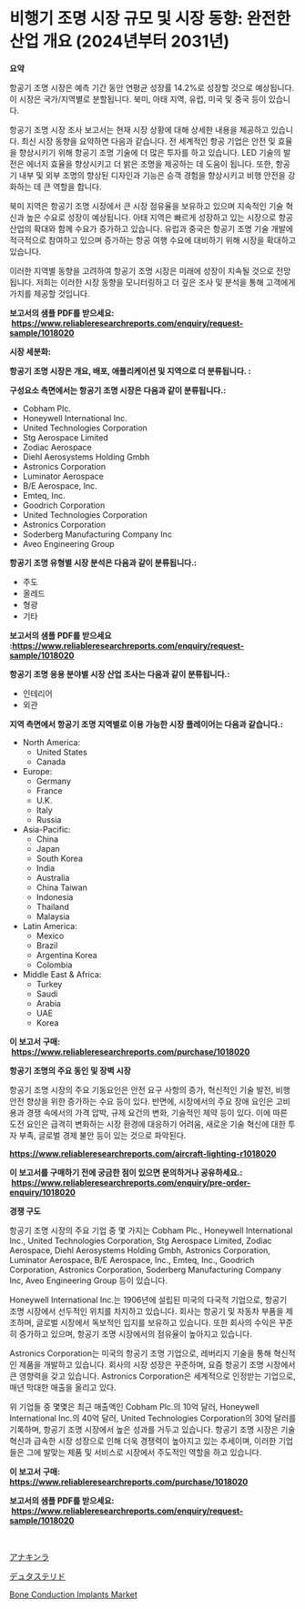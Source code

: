 <p><h1>비행기 조명 시장 규모 및 시장 동향: 완전한 산업 개요 (2024년부터 2031년)</h1></p><p><strong>요약</strong></p>
<p><p>항공기 조명 시장은 예측 기간 동안 연평균 성장률 14.2%로 성장할 것으로 예상됩니다. 이 시장은 국가/지역별로 분할됩니다. 북미, 아태 지역, 유럽, 미국 및 중국 등이 있습니다.</p><p>항공기 조명 시장 조사 보고서는 현재 시장 상황에 대해 상세한 내용을 제공하고 있습니다. 최신 시장 동향을 요약하면 다음과 같습니다. 전 세계적인 항공 기업은 안전 및 효율을 향상시키기 위해 항공기 조명 기술에 더 많은 투자를 하고 있습니다. LED 기술의 발전은 에너지 효율을 향상시키고 더 밝은 조명을 제공하는 데 도움이 됩니다. 또한, 항공기 내부 및 외부 조명의 향상된 디자인과 기능은 승객 경험을 향상시키고 비행 안전을 강화하는 데 큰 역할을 합니다. </p><p>북미 지역은 항공기 조명 시장에서 큰 시장 점유율을 보유하고 있으며 지속적인 기술 혁신과 높은 수요로 성장이 예상됩니다. 아태 지역은 빠르게 성장하고 있는 시장으로 항공 산업의 확대와 함께 수요가 증가하고 있습니다. 유럽과 중국은 항공기 조명 기술 개발에 적극적으로 참여하고 있으며 증가하는 항공 여행 수요에 대비하기 위해 시장을 확대하고 있습니다.</p><p>이러한 지역별 동향을 고려하여 항공기 조명 시장은 미래에 성장이 지속될 것으로 전망됩니다. 저희는 이러한 시장 동향을 모니터링하고 더 깊은 조사 및 분석을 통해 고객에게 가치를 제공할 것입니다.</p></p>
<p><strong>보고서의 샘플 PDF를 받으세요: &nbsp;<a href="https://www.reliableresearchreports.com/enquiry/request-sample/1018020">https://www.reliableresearchreports.com/enquiry/request-sample/1018020</a></strong></p>
<p><strong>시장 세분화:</strong></p>
<p><strong> 항공기 조명 시장은 개요, 배포, 애플리케이션 및 지역으로 더 분류됩니다. :</strong></p>
<p><strong>구성요소 측면에서는 항공기 조명 시장은 다음과 같이 분류됩니다.:</strong></p>
<p><ul><li>Cobham Plc.</li><li>Honeywell International Inc.</li><li>United Technologies Corporation</li><li>Stg Aerospace Limited</li><li>Zodiac Aerospace</li><li>Diehl Aerosystems Holding Gmbh</li><li>Astronics Corporation</li><li>Luminator Aerospace</li><li>B/E Aerospace, Inc.</li><li>Emteq, Inc.</li><li>Goodrich Corporation</li><li>United Technologies Corporation</li><li>Astronics Corporation</li><li>Soderberg Manufacturing Company Inc</li><li>Aveo Engineering Group</li></ul></p>
<p><strong> 항공기 조명 유형별 시장 분석은 다음과 같이 분류됩니다.:</strong></p>
<p><ul><li>주도</li><li>올레드</li><li>형광</li><li>기타</li></ul></p>
<p><strong>보고서의 샘플 PDF를 받으세요 :<a href="https://www.reliableresearchreports.com/enquiry/request-sample/1018020">https://www.reliableresearchreports.com/enquiry/request-sample/1018020</a></strong></p>
<p><strong> 항공기 조명 응용 분야별 시장 산업 조사는 다음과 같이 분류됩니다.:</strong></p>
<p><ul><li>인테리어</li><li>외관</li></ul></p>
<p><strong>지역 측면에서 항공기 조명 지역별로 이용 가능한 시장 플레이어는 다음과 같습니다.:</strong></p>
<p><ul>
    <li>
        North America:
        <ul>
            <li>United States</li>
            <li>Canada</li>
        </ul>
    </li>
    <li>
        Europe:
        <ul>
            <li>Germany</li>
            <li>France</li>
            <li>U.K.</li>
            <li>Italy</li>
            <li>Russia</li>
        </ul>
    </li>
    <li>
        Asia-Pacific:
        <ul>
            <li>China</li>
            <li>Japan</li>
            <li>South Korea</li>
            <li>India</li>
            <li>Australia</li>
            <li>China Taiwan</li>
            <li>Indonesia</li>
            <li>Thailand</li>
            <li>Malaysia</li>
        </ul>
    </li>
    <li>
        Latin America:
        <ul>
            <li>Mexico</li>
            <li>Brazil</li>
            <li>Argentina Korea</li>
            <li>Colombia</li>
        </ul>
    </li>
    <li>
        Middle East & Africa:
        <ul>
            <li>Turkey</li>
            <li>Saudi</li>
            <li>Arabia</li>
            <li>UAE</li>
            <li>Korea</li>
        </ul>
    </li>
    </ul></p>
<p><strong>이 보고서 구매: &nbsp;<a href="https://www.reliableresearchreports.com/purchase/1018020">https://www.reliableresearchreports.com/purchase/1018020</a></strong></p>
<p><strong>항공기 조명의 주요 동인 및 장벽 시장</strong></p>
<p><p>항공기 조명 시장의 주요 기동요인은 안전 요구 사항의 증가, 혁신적인 기술 발전, 비행 안전 향상을 위한 증가하는 수요 등이 있다. 반면에, 시장에서의 주요 장애 요인은 고비용과 경쟁 속에서의 가격 압박, 규제 요건의 변화, 기술적인 제약 등이 있다. 이에 따른 도전 요인은 급격히 변화하는 시장 환경에 대응하기 어려움, 새로운 기술 혁신에 대한 투자 부족, 글로벌 경제 불안 등이 있는 것으로 파악된다.</p></p>
<p><strong><a href="https://www.reliableresearchreports.com/aircraft-lighting-r1018020">https://www.reliableresearchreports.com/aircraft-lighting-r1018020</a></strong></p>
<p><strong>이 보고서를 구매하기 전에 궁금한 점이 있으면 문의하거나 공유하세요.: &nbsp;<a href="https://www.reliableresearchreports.com/enquiry/pre-order-enquiry/1018020">https://www.reliableresearchreports.com/enquiry/pre-order-enquiry/1018020</a></strong></p>
<p><strong>경쟁 구도</strong></p>
<p><p>항공기 조명 시장의 주요 기업 중 몇 가지는 Cobham Plc., Honeywell International Inc., United Technologies Corporation, Stg Aerospace Limited, Zodiac Aerospace, Diehl Aerosystems Holding Gmbh, Astronics Corporation, Luminator Aerospace, B/E Aerospace, Inc., Emteq, Inc., Goodrich Corporation, Astronics Corporation, Soderberg Manufacturing Company Inc, Aveo Engineering Group 등이 있습니다.</p><p>Honeywell International Inc.는 1906년에 설립된 미국의 다국적 기업으로, 항공기 조명 시장에서 선두적인 위치를 차지하고 있습니다. 회사는 항공기 및 자동차 부품을 제조하며, 글로벌 시장에서 독보적인 입지를 보유하고 있습니다. 또한 회사의 수익은 꾸준히 증가하고 있으며, 항공기 조명 시장에서의 점유율이 높아지고 있습니다.</p><p>Astronics Corporation는 미국의 항공기 조명 기업으로, 레버리지 기술을 통해 혁신적인 제품을 개발하고 있습니다. 회사의 시장 성장은 꾸준하며, 요즘 항공기 조명 시장에서 큰 영향력을 갖고 있습니다. Astronics Corporation은 세계적으로 인정받는 기업으로, 매년 막대한 매출을 올리고 있다.</p><p>위 기업들 중 몇몇은 최근 매출액인 Cobham Plc.의 10억 달러, Honeywell International Inc.의 40억 달러, United Technologies Corporation의 30억 달러를 기록하며, 항공기 조명 시장에서 높은 성과를 거두고 있습니다. 항공기 조명 시장은 기술 혁신과 급속한 시장 성장으로 인해 더욱 경쟁력이 높아지고 있는 추세이며, 이러한 기업들은 그에 발맞는 제품 및 서비스로 시장에서 주도적인 역할을 하고 있습니다.</p></p>
<p><strong>이 보고서 구매: &nbsp; <a href="https://www.reliableresearchreports.com/purchase/1018020">https://www.reliableresearchreports.com/purchase/1018020</a></strong></p>
<p><strong>보고서의 샘플 PDF를 받으세요: &nbsp;<a href="https://www.reliableresearchreports.com/enquiry/request-sample/1018020">https://www.reliableresearchreports.com/enquiry/request-sample/1018020</a></strong><strong></strong></p>
<p>&nbsp;</p>
<p><p><a href="https://github.com/KaydenJohns1964/Market-Research-Report-List-1/blob/main/956818323043.md">アナキンラ</a></p><p><a href="https://github.com/marbadji/Market-Research-Report-List-1/blob/main/229474923042.md">デュタステリド</a></p><p><a href="https://github.com/mancsybtousav/Market-Research-Report-List-2/blob/main/bone-conduction-implants-market.md">Bone Conduction Implants Market</a></p></p>